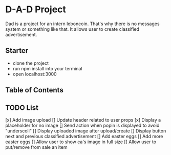 # D-A-D Project 

Dad is a project for an intern leboncoin. That's why there is no messages system or something like that.
It allows user to create classified advertisement.

## Starter
- clone the project
- run npm install into your terminal
- open localhost:3000


## Table of Contents


## TODO List
[x] Add image upload
[] Update header related to user props
[x] Display a placeholder for no image
[] Send action when popin is displayed to avoid "underscoll"
[] Display uploaded image after upload/create
[] Display button next and previous classified advertisement
[] Add easter eggs
[] Add more easter eggs
[] Allow user to show ca's image in full size
[] Allow user to put/remove from sale an item
